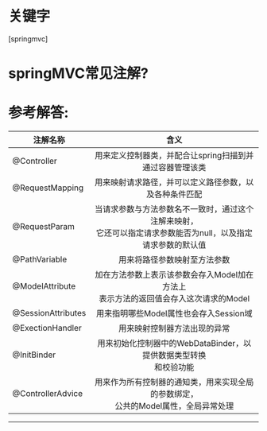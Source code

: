 # 关键字

 \[springmvc\]

# springMVC常见注解?


# 参考解答:
|注解名称|含义
|-----|:-----:|
|@Controller |用来定义控制器类，并配合<component-scan>让spring扫描到并通过容器管理该类
|@RequestMapping|用来映射请求路径，并可以定义路径参数，以及各种条件匹配
|@RequestParam|当请求参数与方法参数名不一致时，通过这个注解来映射，<br>它还可以指定请求参数能否为null，以及指定请求参数的默认值
|@PathVariable|用来将路径参数映射至方法参数
|@ModelAttribute|加在方法参数上表示该参数会存入Model加在方法上<br>表示方法的返回值会存入这次请求的Model
|@SessionAttributes|用来指明哪些Model属性也会存入Session域
|@ExectionHandler|用来映射控制器方法出现的异常
|@InitBinder|用来初始化控制器中的WebDataBinder，以提供数据类型转换<br>和校验功能
|@ControllerAdvice|用来作为所有控制器的通知类，用来实现全局的参数绑定，<br>公共的Model属性，全局异常处理

---


